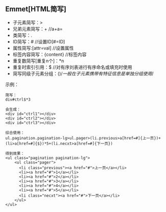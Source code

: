 ## Emmet[HTML简写]

- 子元素简写：>
- 兄弟元素简写：+			//a+a=<a></a><a></a>
- 类简写：.
- ID简写：#				//设置ID[#=ID]
- 属性简写:[attr=val]	//设置属性
- 标签内容简写：{content}	//标签内容
- 重复数简写[重复n个]：*n
- 重复时索引引用：$		//对有序刘表进行有序命名或填充时使用
- 简写同级子元素分组：()/*一般在子元素携带有特征信息是单独分组使用*/

示例：

~~~
简写：
div#ctrl$*3

会生成：
<div id="ctrl1"></div>
<div id="ctrl2"></div>
<div id="ctrl3"></div>

综合使用：
ul.pagination.pagination-lg>ul.pager>(li.previous>a[href=#]{上一页})+(li>a[href=#]{$})*5+(li.necxt>a[href=#]{下一页})

得到效果：
<ul class="pagination pagination-lg">
	<ul class="pager">
	  <li class="previous"><a href="#">上一页</a></li>
	  <li><a href="#">1</a></li>
	  <li><a href="#">2</a></li>
	  <li><a href="#">3</a></li>
	  <li><a href="#">4</a></li>
	  <li><a href="#">5</a></li>
	  <li class="necxt"><a href="#">下一页</a></li>
	</ul>
</ul>
~~~